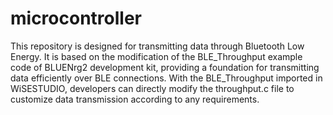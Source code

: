 # microcontroller  
This repository is designed for transmitting data through Bluetooth Low Energy. It is based on the modification of the BLE_Throughput example code of BLUENrg2 development kit, providing a foundation for transmitting data efficiently over BLE connections. With the BLE_Throughput imported in WiSESTUDIO, developers can directly modify the throughput.c file to customize data transmission according to any requirements.  

